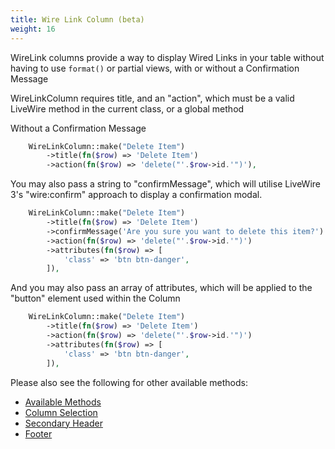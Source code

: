 ```yaml
---
title: Wire Link Column (beta)
weight: 16
---
```


WireLink columns provide a way to display Wired Links in your table without having to use `format()` or partial views, with or without a Confirmation Message

WireLinkColumn requires title, and an "action", which must be a valid LiveWire method in the current class, or a global method

Without a Confirmation Message
```php
    WireLinkColumn::make("Delete Item")
        ->title(fn($row) => 'Delete Item')
        ->action(fn($row) => 'delete("'.$row->id.'")'),
```

You may also pass a string to "confirmMessage", which will utilise LiveWire 3's "wire:confirm" approach to display a confirmation modal.

```php
    WireLinkColumn::make("Delete Item")
        ->title(fn($row) => 'Delete Item')
        ->confirmMessage('Are you sure you want to delete this item?')
        ->action(fn($row) => 'delete("'.$row->id.'")')
        ->attributes(fn($row) => [
            'class' => 'btn btn-danger',
        ]),
```

And you may also pass an array of attributes, which will be applied to the "button" element used within the Column
```php
    WireLinkColumn::make("Delete Item")
        ->title(fn($row) => 'Delete Item')
        ->action(fn($row) => 'delete("'.$row->id.'")')
        ->attributes(fn($row) => [
            'class' => 'btn btn-danger',
        ]),
```

Please also see the following for other available methods:
<ul>
    <li>
        <a href="https://rappasoft.com/docs/laravel-livewire-tables/v3/columns/available-methods">Available Methods</a>
    </li>
    <li>
        <a href="https://rappasoft.com/docs/laravel-livewire-tables/v3/columns/column-selection">Column Selection</a>
    </li>
    <li>
        <a href="https://rappasoft.com/docs/laravel-livewire-tables/v3/columns/secondary-header">Secondary Header</a>
    </li>
    <li>
        <a href="https://rappasoft.com/docs/laravel-livewire-tables/v3/columns/footer">Footer</a>
    </li>
</ul>